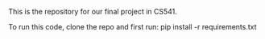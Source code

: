 This is the repository for our final project in CS541.

To run this code, clone the repo and first run: pip install -r requirements.txt

